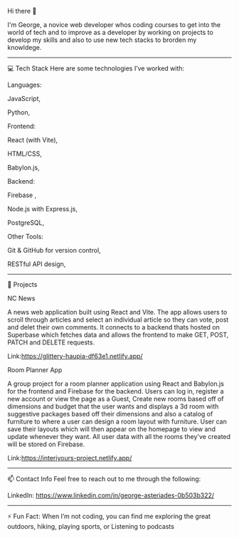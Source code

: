 Hi there 👋

I'm George, a novice web developer whos coding courses to get into the world of tech and to improve as a developer by working on projects to develop my skills and also to use new tech stacks to brorden my knowldege. 

---

💻 Tech Stack
Here are some technologies I’ve worked with:

Languages: 

JavaScript,

Python,

Frontend:

React (with Vite),

HTML/CSS,

Babylon.js,

Backend:

Firebase ,

Node.js with Express.js,

PostgreSQL,

Other Tools:

Git & GitHub for version control,

RESTful API design,

---

🌟 Projects

NC News

A news web application built using React and Vite. The app allows users to scroll through articles and select an individual article so they can vote, post and delet their own comments. It connects to a backend thats hosted on Superbase which fetches data and allows the frontend to make GET, POST, PATCH and DELETE  requests.

Link:https://glittery-haupia-df63e1.netlify.app/

Room Planner App

A group project for a room planner application using React and Babylon.js for the frontend and Firebase for the backend. Users can log in, register a new account or view the page as a Guest, Create new rooms based off of dimensions and budget that the user wants and displays a 3d room with suggestive packages based off their dimensions and also a catalog of furniture to where a user can design a room layout with furniture. User can save their layouts which will then appear on the homepage to view and update whenever they want. All user data with all the rooms they've created will be stored on Firebase.


Link:https://interiyours-project.netlify.app/

---

📫 Contact Info
Feel free to reach out to me through the following:

LinkedIn: https://www.linkedin.com/in/george-asteriades-0b503b322/

---

⚡ Fun Fact:
When I’m not coding, you can find me exploring the great outdoors, hiking, playing sports, or Listening to podcasts

